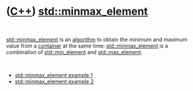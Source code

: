 
 

 

 

 

 

([C++](Cpp.md)) [std::minmax\_element](CppMinmax_element.md)
==============================================================

 

[std::minmax\_element](CppMinmax_element.md) is an
[algorithm](CppAlgorithm.md) to obtain the minimum and maximum value
from a [container](CppContainer.md) at the same time:
[std::minmax\_element](CppMinmax_element.md) is a combination of
[std::min\_element](CppMin_element.md) and
[std::max\_element](CppMax_element.md).

 

-   [std::minmax\_element example 1](CppMinmax_elementExample1.md)
-   [std::minmax\_element example 2](CppMinmax_elementExample2.md)

 

 

 

 

 

 

